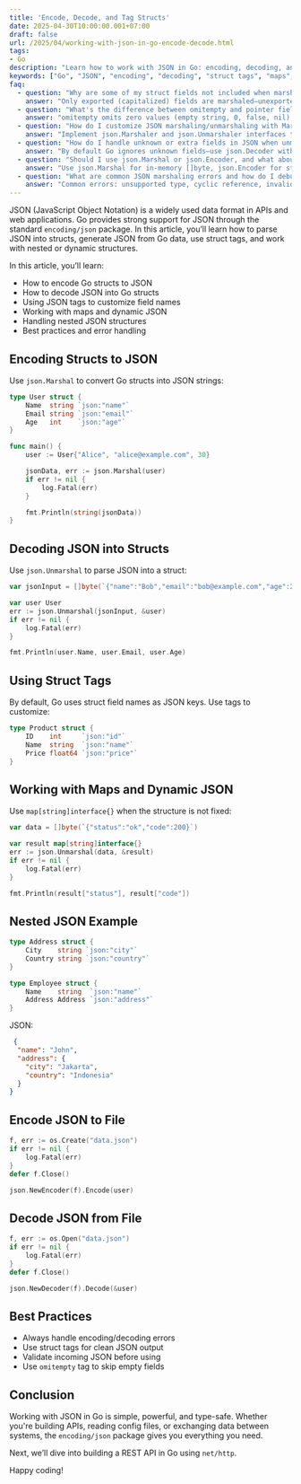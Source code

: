 ```yaml
---
title: 'Encode, Decode, and Tag Structs'
date: 2025-04-30T10:00:00.001+07:00
draft: false
url: /2025/04/working-with-json-in-go-encode-decode.html
tags:
- Go
description: "Learn how to work with JSON in Go: encoding, decoding, and using struct tags."
keywords: ["Go", "JSON", "encoding", "decoding", "struct tags", "maps", "nested JSON"]
faq:
  - question: "Why are some of my struct fields not included when marshaling to JSON?"
    answer: "Only exported (capitalized) fields are marshaled—unexported fields ignored by encoding/json. Problem: type User struct { name string; email string }; json.Marshal(user)—outputs {}. Fields lowercase (unexported), invisible to reflection. Fix: capitalize: type User struct { Name string `json:\"name\"`; Email string `json:\"email\"` }—outputs {\"name\":\"Alice\",\"email\":\"alice@example.com\"}. Tag `json:\"name\"` maps exported Name to lowercase JSON key. Why: Go's reflection can't access unexported fields from other packages—encoding/json in stdlib, your struct in main, can't see private fields. Security benefit: sensitive fields stay private: type User struct { Name string; password string }—password never marshaled. Omitting fields: use tag `json:\"-\"` to explicitly exclude exported field: type User struct { Password string `json:\"-\"` }—never marshaled even though exported. Debugging: if field missing from JSON: (1) Check capitalization: name → Name. (2) Check tag: `json:\"user_name\"` means key is user_name not Name. (3) Check zero value with omitempty: Name string `json:\"name,omitempty\"`—empty string omitted. Print struct before marshal: fmt.Printf(\"%+v\", user)—verify field has value. Common mistakes: (1) Forgot to capitalize after copy-paste from JSON schema. (2) Tag typo: `josn:\"name\"`—silently uses default field name. (3) Embedded unexported struct: fields not promoted. Best practice: always export fields for marshaling, use tags for naming, use `-` to explicitly exclude."
  - question: "What's the difference between omitempty and pointer fields for handling optional JSON fields?"
    answer: "omitempty omits zero values (empty string, 0, false, nil), pointers distinguish zero from absent—choose based on whether zero is meaningful. omitempty: type User struct { Name string `json:\"name,omitempty\"`; Age int `json:\"age,omitempty\"` }. Behavior: Age=0 → {\"name\":\"Alice\"} (age omitted), Age=25 → {\"name\":\"Alice\",\"age\":25}. Problem: can't distinguish 'age not provided' from 'age is 0'. If 0 is valid, omitempty wrong—0-year-old doesn't exist but omitted = looks like not provided. Pointer fields: type User struct { Name string `json:\"name\"`; Age *int `json:\"age,omitempty\"` }. Behavior: Age=nil → {\"name\":\"Alice\"} (nil omitted), Age=&0 → {\"name\":\"Alice\",\"age\":0} (0 included). Distinguishes: nil=not provided, *int=provided (even if 0). When omitempty: (1) Zero value means 'not set': empty string, false boolean. (2) Optional text fields: Email, MiddleName. (3) Flags: Active bool—false = inactive, omit from JSON for defaults. When pointer: (1) Zero value is meaningful: Age *int (0 is valid age for newborn), Price *float64 (0.0 = free). (2) Need to distinguish absent vs zero: IsActive *bool—nil = not set, false = explicitly disabled, true = enabled. (3) PATCH requests: only update provided fields—nil = don't update, value = update to this. Trade-off: pointers add complexity (nil checks), but semantic correctness. Decoding: omitempty only affects encoding (marshal), not decoding—json:\"age,omitempty\" doesn't prevent Age field from being set during unmarshal. Best practice: omitempty for string/slice (empty = not set), pointers for numbers/bools where zero is valid. API design: PATCH with pointers—only update non-nil fields."
  - question: "How do I customize JSON marshaling/unmarshaling with MarshalJSON and UnmarshalJSON?"
    answer: "Implement json.Marshaler and json.Unmarshaler interfaces to control encoding/decoding—use for custom formats, computed fields, or validation. MarshalJSON: func (u User) MarshalJSON() ([]byte, error) { type Alias User; return json.Marshal(&struct { *Alias; FullName string `json:\"full_name\"` }{ Alias: (*Alias)(&u), FullName: u.FirstName + \" \" + u.LastName }) }—adds computed field. Why: (1) Custom formats: time.Time as Unix timestamp instead of RFC3339. (2) Computed fields: combine FirstName + LastName → FullName. (3) Encryption: marshal CreditCard with last 4 digits only. (4) Legacy compatibility: struct field ID but JSON expects id_number. UnmarshalJSON: func (u *User) UnmarshalJSON(data []byte) error { type Alias User; aux := &struct { *Alias; Age string `json:\"age\"` }{ Alias: (*Alias)(u) }; if err := json.Unmarshal(data, aux); err != nil { return err }; if age, err := strconv.Atoi(aux.Age); err == nil { u.Age = age }; return nil }—handles Age as string or int. Why: (1) Multiple formats: accept \"2023-01-01\" or \"01/01/2023\" for date. (2) Validation: reject negative prices during unmarshal. (3) Defaults: set CreatedAt if not provided. (4) Type coercion: string \"true\" → bool true. Caveat: recursive calls—don't call json.Marshal(*u) inside MarshalJSON—infinite loop! Use alias pattern: type Alias User; json.Marshal((*Alias)(u))—skips custom method. Performance: custom marshaling adds overhead—only use when needed. Common use cases: (1) Time formats: marshal time.Time as ISO8601, Unix, or custom. (2) Enums: marshal int Status as string for API. (3) Polymorphism: unmarshal based on 'type' field—JSON with type:\"circle\" → Circle struct. Best practice: implement both MarshalJSON and UnmarshalJSON together—symmetry ensures encode/decode round-trip works. Test thoroughly: data, _ := json.Marshal(obj); json.Unmarshal(data, &obj2); assert.Equal(obj, obj2)."
  - question: "How do I handle unknown or extra fields in JSON when unmarshaling into a struct?"
    answer: "By default Go ignores unknown fields—use json.Decoder with DisallowUnknownFields() to reject, or unmarshal to map to capture all. Default behavior: type User struct { Name string }; json.Unmarshal('{\"name\":\"Alice\",\"age\":30}', &user)—succeeds, age ignored, user.Name=\"Alice\". Use case: forward compatibility—old client receives new API fields, doesn't break. Strict mode: dec := json.NewDecoder(bytes.NewReader(data)); dec.DisallowUnknownFields(); err := dec.Decode(&user)—errors on unknown fields: 'json: unknown field \"age\"'. Use case: validation, reject malformed requests, prevent typos (usrname vs username). Capture extras: type User struct { Name string; Extras map[string]json.RawMessage }; manually parse—complex, rarely needed. Or: unmarshal to map first: var raw map[string]interface{}; json.Unmarshal(data, &raw); then extract known fields, store rest in Extras. When to use strict: (1) User input validation—reject unexpected fields in POST /users. (2) Security—unexpected fields might indicate attack. (3) Configuration files—typos silently ignored otherwise. When to allow extras: (1) Client compatibility—server adds fields, old clients continue working. (2) Partial updates—PATCH with subset of fields. (3) Polymorphic data—different objects in same array. Trade-off: strict = safer but less flexible, lenient = compatible but hides typos. Best practice: API endpoints use strict for writes (POST/PUT/PATCH), lenient for reads (GET). Implementation: middleware applies DisallowUnknownFields globally. Alternative: use validation library (go-playground/validator) to check struct after unmarshal—separates concerns. Testing: test with extra fields: data := '{\"name\":\"Alice\",\"unknown\":\"value\"}'; ensure behaves as expected."
  - question: "Should I use json.Marshal or json.Encoder, and what about performance of third-party libraries?"
    answer: "Use json.Marshal for in-memory []byte, json.Encoder for streaming to io.Writer—Encoder is faster for HTTP responses and files. json.Marshal: data, err := json.Marshal(user)—returns []byte. Use when: (1) Need []byte: pass to another function, store in variable. (2) Small payloads: single object, array of objects. (3) Testing: easy to compare: assert.Equal(expected, data). json.Encoder: json.NewEncoder(w).Encode(user)—writes directly to io.Writer. Use when: (1) HTTP responses: json.NewEncoder(w).Encode(response)—streams to client, no intermediate buffer. (2) Files: json.NewEncoder(file).Encode(data)—writes directly. (3) Large payloads: avoids allocating full []byte in memory. Performance: Encoder ~10-20% faster for HTTP—skips allocation. Marshal allocates buffer, then io.Writer.Write(buffer). Encoder writes incrementally. Third-party libraries: (1) jsoniter (json-iterator/go): drop-in replacement, 2-3x faster—import jsoniter \"github.com/json-iterator/go\"; var json = jsoniter.ConfigCompatibleWithStandardLibrary; json.Marshal(). (2) easyjson: code generation, 4-5x faster—generate with easyjson -all user.go, use user.MarshalJSON(). (3) ffjson: deprecated, use easyjson instead. When to use third-party: (1) High-throughput APIs (>10k req/s)—profile shows json.Marshal in top CPU. (2) Large payloads (>1MB)—standard library slow. (3) Latency-sensitive (p99 <10ms)—every ms counts. When stdlib is fine: (1) Most CRUD APIs—json not bottleneck, database is. (2) Internal services—simplicity > speed. (3) Small teams—fewer dependencies. Benchmark first: go test -bench=. -cpuprofile=cpu.out—verify json is actual bottleneck before optimizing. Common mistake: premature optimization—add jsoniter when real bottleneck is N+1 queries. Best practice: start with stdlib Encoder, profile, optimize if needed. Production pattern: json.NewEncoder(w).Encode(resp) for all HTTP handlers—clean, fast, idiomatic."
  - question: "What are common JSON marshaling errors and how do I debug them?"
    answer: "Common errors: unsupported type, cyclic reference, invalid UTF-8, type mismatch on unmarshal—use json.Valid() and debug prints to diagnose. Error 1: 'json: unsupported type: func()'—can't marshal functions, channels, complex. Type must be: struct, slice, array, map, string, number, bool. Fix: remove unsupported field or add `json:\"-\"` tag. Error 2: 'json: unsupported value: encountered a cycle'—struct references itself. Example: type Node struct { Value int; Next *Node }; a := &Node{Value: 1}; a.Next = a; json.Marshal(a)—infinite loop detected. Fix: custom MarshalJSON that breaks cycle, or don't marshal cyclic field. Error 3: 'invalid character 'x' looking for beginning of value'—malformed JSON input. Debug: fmt.Println(string(data))—check raw JSON. Use json.Valid(data) to verify: if !json.Valid(data) { log.Printf(\"invalid JSON: %s\", data) }. Common cause: HTML error page instead of JSON from API. Error 4: 'json: cannot unmarshal string into Go value of type int'—type mismatch. JSON has \"age\":\"30\" (string) but struct expects Age int. Fix: (1) Custom UnmarshalJSON to handle both. (2) Change struct to string, convert after. (3) Fix source data. Error 5: Field not unmarshaled—JSON key doesn't match struct field or tag. Debug: (1) Print JSON: fmt.Println(string(data)). (2) Print struct: fmt.Printf(\"%+v\", user). (3) Check tags: user_name vs userName vs UserName. Error 6: Empty result {}—all fields unexported or omitempty with zero values. Check: capitalization, omitempty with defaults. Debugging tools: (1) json.Valid(data)—check if valid JSON. (2) json.Indent(&buf, data, \"\", \"  \")—pretty-print for readability. (3) online validator: jsonlint.com. (4) Log before/after: log.Printf(\"JSON: %s\", data); err := json.Unmarshal(data, &v); log.Printf(\"Struct: %+v\", v). Production: wrap marshal/unmarshal: func SafeMarshal(v any) ([]byte, error) { data, err := json.Marshal(v); if err != nil { log.Printf(\"marshal error: %v, value: %+v\", err, v) }; return data, err }—logs context for debugging. Best practice: validate input with json.Valid, use struct tags correctly, add custom marshal methods for complex types, log errors with context."
---
```


JSON (JavaScript Object Notation) is a widely used data format in APIs and web applications. Go provides strong support for JSON through the standard `encoding/json` package. In this article, you’ll learn how to parse JSON into structs, generate JSON from Go data, use struct tags, and work with nested or dynamic structures.

In this article, you’ll learn:

*   How to encode Go structs to JSON
*   How to decode JSON into Go structs
*   Using JSON tags to customize field names
*   Working with maps and dynamic JSON
*   Handling nested JSON structures
*   Best practices and error handling

Encoding Structs to JSON
------------------------

Use `json.Marshal` to convert Go structs into JSON strings:

```go
type User struct {
    Name  string `json:"name"`
    Email string `json:"email"`
    Age   int    `json:"age"`
}

func main() {
    user := User{"Alice", "alice@example.com", 30}

    jsonData, err := json.Marshal(user)
    if err != nil {
        log.Fatal(err)
    }

    fmt.Println(string(jsonData))
} 
```

Decoding JSON into Structs
--------------------------

Use `json.Unmarshal` to parse JSON into a struct:

```go
var jsonInput = []byte(`{"name":"Bob","email":"bob@example.com","age":25}`)

var user User
err := json.Unmarshal(jsonInput, &user)
if err != nil {
    log.Fatal(err)
}

fmt.Println(user.Name, user.Email, user.Age) 
```

Using Struct Tags
-----------------

By default, Go uses struct field names as JSON keys. Use tags to customize:

```go
type Product struct {
    ID    int     `json:"id"`
    Name  string  `json:"name"`
    Price float64 `json:"price"`
} 
```

Working with Maps and Dynamic JSON
----------------------------------

Use `map[string]interface{}` when the structure is not fixed:

```go
var data = []byte(`{"status":"ok","code":200}`)

var result map[string]interface{}
err := json.Unmarshal(data, &result)
if err != nil {
    log.Fatal(err)
}

fmt.Println(result["status"], result["code"]) 
```

Nested JSON Example
-------------------

```go
type Address struct {
    City    string `json:"city"`
    Country string `json:"country"`
}

type Employee struct {
    Name    string  `json:"name"`
    Address Address `json:"address"`
} 
```

JSON:

```json
 {
  "name": "John",
  "address": {
    "city": "Jakarta",
    "country": "Indonesia"
  }
} 
```

Encode JSON to File
-------------------

```go
f, err := os.Create("data.json")
if err != nil {
    log.Fatal(err)
}
defer f.Close()

json.NewEncoder(f).Encode(user) 
```

Decode JSON from File
---------------------

```go
f, err := os.Open("data.json")
if err != nil {
    log.Fatal(err)
}
defer f.Close()

json.NewDecoder(f).Decode(&user) 
```

Best Practices
--------------

*   Always handle encoding/decoding errors
*   Use struct tags for clean JSON output
*   Validate incoming JSON before using
*   Use `omitempty` tag to skip empty fields

Conclusion
----------

Working with JSON in Go is simple, powerful, and type-safe. Whether you're building APIs, reading config files, or exchanging data between systems, the `encoding/json` package gives you everything you need.

Next, we’ll dive into building a REST API in Go using `net/http`.

Happy coding!